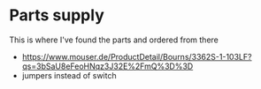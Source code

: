 # Parts supply

This is where I've found the parts and ordered from there

- https://www.mouser.de/ProductDetail/Bourns/3362S-1-103LF?qs=3bSaU8eFeoHNqz3J32E%2FmQ%3D%3D
- jumpers instead of switch